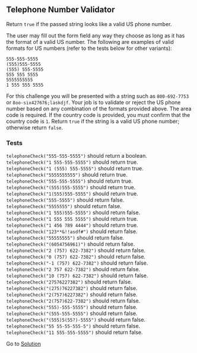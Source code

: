 ## Telephone Number Validator

Return `true` if the passed string looks like a valid US phone number.

The user may fill out the form field any way they choose as long as it has the format of a valid US number. The following are examples of valid formats for US numbers (refer to the tests below for other variants):

`555-555-5555`\
`(555)555-5555`\
`(555) 555-5555`\
`555 555 5555`\
`5555555555`\
`1 555 555 5555`

For this challenge you will be presented with a string such as `800-692-7753` or `8oo-six427676;laskdjf`. Your job is to validate or reject the US phone number based on any combination of the formats provided above. The area code is required. If the country code is provided, you must confirm that the country code is `1`. Return `true` if the string is a valid US phone number; otherwise return `false`.

### Tests
`telephoneCheck("555-555-5555")` should return a boolean.\
`telephoneCheck("1 555-555-5555")` should return true.\
`telephoneCheck("1 (555) 555-5555")` should return true.\
`telephoneCheck("5555555555")` should return true.\
`telephoneCheck("555-555-5555")` should return true.\
`telephoneCheck("(555)555-5555")` should return true.\
`telephoneCheck("1(555)555-5555")` should return true.\
`telephoneCheck("555-5555")` should return false.\
`telephoneCheck("5555555")` should return false.\
`telephoneCheck("1 555)555-5555")` should return false.\
`telephoneCheck("1 555 555 5555")` should return true.\
`telephoneCheck("1 456 789 4444")` should return true.\
`telephoneCheck("123**&!!asdf#")` should return false.\
`telephoneCheck("55555555")` should return false.\
`telephoneCheck("(6054756961)")` should return false.\
`telephoneCheck("2 (757) 622-7382")` should return false.\
`telephoneCheck("0 (757) 622-7382")` should return false.\
`telephoneCheck("-1 (757) 622-7382")` should return false.\
`telephoneCheck("2 757 622-7382")` should return false.\
`telephoneCheck("10 (757) 622-7382")` should return false.\
`telephoneCheck("27576227382")` should return false.\
`telephoneCheck("(275)76227382")` should return false.\
`telephoneCheck("2(757)6227382")` should return false.\
`telephoneCheck("2(757)622-7382")` should return false.\
`telephoneCheck("555)-555-5555")` should return false.\
`telephoneCheck("(555-555-5555")` should return false.\
`telephoneCheck("(555)5(55?)-5555")` should return false.\
`telephoneCheck("55 55-55-555-5")` should return false.\
`telephoneCheck("11 555-555-5555")` should return false.

Go to [Solution]([https://github.com/RungrojWK/freeCodeCamp-JavaScript_Algoriths_and_Data_Structures-Projects/blob/main/Palindrome_Checker/Solution.js](https://github.com/RungrojWK/freeCodeCamp-JavaScript_Algoriths_and_Data_Structures-Projects/blob/main/Telephone_Number_Validator/Solution.js)https://github.com/RungrojWK/freeCodeCamp-JavaScript_Algoriths_and_Data_Structures-Projects/blob/main/Telephone_Number_Validator/Solution.js)
